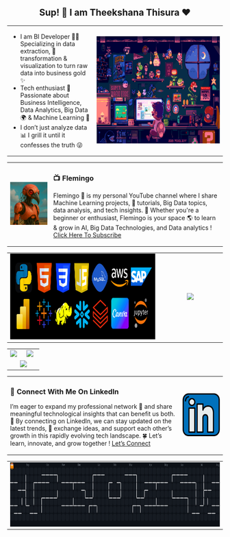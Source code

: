 <h2 align="center">Sup! 👋 I am Theekshana Thisura ❤️</h2>

<table>
  <tr>
    <td align="left" width="40%">
      <ul>
        <li>I am BI Developer 👨‍💻 Specializing in data extraction, 🦖 transformation & visualization to turn raw data into business gold ✨</li>
        <li>Tech enthusiast 🧠 Passionate about Business Intelligence, Data Analytics, Big Data 🌍 & Machine Learning 🤖</li>
        <li>I don’t just analyze data 📊 I grill it until it confesses the truth 😜</li>
      </ul>
    </td>
    <td align="center" width="60%">
      <img src="https://github.com/YK-Thisura/YK-Thisura/blob/main/Main.gif" height="250" />
    </td>
  </tr>
</table>

<table>
  <tr>
    <td align="center" width="20%">
      <img src="https://github.com/YK-Thisura/YK-Thisura/blob/main/Flemingo.png" height="100" />
    </td>
    <td align="left" width="80%">
      <h3>📺 Flemingo</h3>
<p>
  Flemingo 🦩 is my personal YouTube channel where I share Machine Learning projects, 🤖 tutorials, Big Data topics, data analysis, and tech insights. 👾 Whether you're a beginner or enthusiast, Flemingo is your space 🌎 to learn & grow in AI, Big Data Technologies, and Data analytics !
   <a href="https://www.youtube.com/@FlemingoLK" target="_blank" rel="noopener noreferrer">Click Here To Subscribe</a>
</p>
    </td>
  </tr>
<table>
  <tr>
    <td align="center" width="70%">
      <img src="https://github.com/YK-Thisura/YK-Thisura/blob/main/Skills.png" height="200" />
    </td>
    <td align="center" width="30%">
      <img src="https://github.com/YK-Thisura/YK-Thisura/blob/main/Coddy.gif" height="200" />
    </td>
  </tr>
<table>
  <tr>
    <td align="center" width="40%">
      <img src="https://github-readme-stats.vercel.app/api/top-langs?username=yk-thisura&layout=compact&langs_count=10&theme=vue-dark" height="200" />
    </td>
<td align="center" width="60%">
  <img src="https://github-readme-streak-stats.herokuapp.com/?user=yk-thisura&theme=vue-dark" height="200" />
</td>
  </tr>
  <tr>
    <td align="center" colspan="2">
      <img src="https://github-profile-trophy.vercel.app/?username=yk-thisura&theme=onestar&margin-w=15&margin-h=15" height="200" />
    </td>
  </tr>
</table>

<table>
  <tr>
    <td align="left" width="80%">
      <h3>🐞 Connect With Me On LinkedIn</h3>
<p>
  I’m eager to expand my professional network 🌟 and share meaningful technological insights that can benefit us both. 🧩 By connecting on LinkedIn, we can stay updated on the latest trends, 🚀 exchange ideas, and support each other’s growth in this rapidly evolving tech landscape. 🍀 Let’s learn, innovate, and grow together ! <a href="https://www.linkedin.com/in/theekshana-thisura" target="_blank" rel="noopener noreferrer">Let’s Connect</a>
</p>
    </td>
    <td align="center" width="20%">
      <img src="https://github.com/YK-Thisura/YK-Thisura/blob/main/Linkedin.png" height="100" />
    </td>

  </tr>
</table>

<table>
  <tr>
    <td align="center">
      <img src="https://raw.githubusercontent.com/YK-Thisura/YK-Thisura/main/Pacman.svg" alt="Pacman animation" height="150" />
    </td>
  </tr>
</table>
